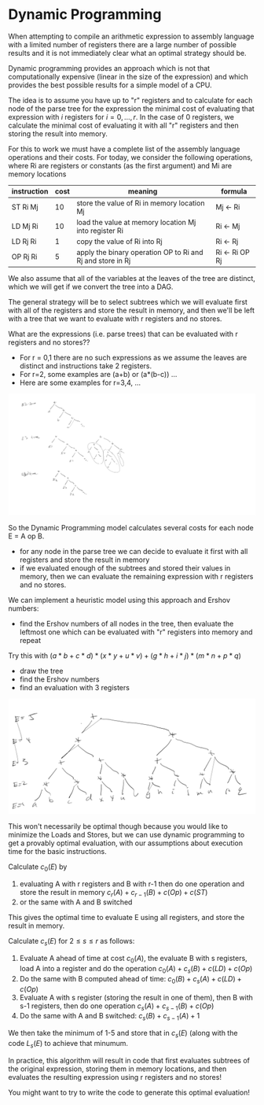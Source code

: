 # Dynamic Programming
When attempting to compile an arithmetic expression to assembly language with a limited number of registers
there are a large number of possible results and it is not immediately clear what an optimal strategy should be.

Dynamic programming provides an approach which is not that computationally expensive (linear in the size of the expression)
and which provides the best possible results for a simple model of a CPU.

The idea is to assume you have up to "r" registers and to calculate for each node of the parse tree for the expression
the minimal cost of evaluating that expression with $i$ registers for $i=0,\ldots,r$.  In the case of 0 registers, we
calculate the minimal cost of evaluating it with all "r" registers and then storing the result into memory.

For this to work we must have a complete list of the assembly language operations and their costs. For today, we consider
the following operations, where Ri are registers or constants (as the first argument) and Mi are memory locations

| instruction | cost | meaning | formula | 
|   ---    | --- |         ---                                                |  ---           |
| ST Ri Mj | 10  | store the value of Ri in memory location Mj                | Mj <- Ri       |
| LD Mj Ri | 10  | load the value at memory location Mj into register Ri      | Ri <- Mj       |
| LD Rj Ri |  1  | copy the value of Ri into Rj                               | Ri <- Rj       |
| OP Rj Ri |  5  | apply the binary operation OP to Ri and Rj and store in Rj | Ri <- Ri OP Rj |

We also assume that all of the variables at the leaves of the tree are distinct, which we will get if we convert the
tree into a DAG.

The general strategy will be to select subtrees which we will evaluate first with all of the registers
and store the result in memory, and then we'll be left with a tree that we want to evaluate with r registers
and no stores. 

What are the expressions (i.e. parse trees) that can be evaluated with r registers and no stores??
* For r = 0,1 there are no such expressions as we assume the leaves are distinct and instructions take 2 registers.
* For r=2, some examples are (a+b) or (a*(b-c)) ...
* Here are some examples for r=3,4, ...

![ektrees](ektrees.png)

So the Dynamic Programming model calculates several costs for each node E = A op B.
* for any node in the parse tree we can decide to evaluate it first with all registers and store the result in memory
* if we evaluated enough of the subtrees and stored their values in memory, then we can evaluate the remaining expression
  with r registers and no stores.

We can implement a heuristic model using this approach and Ershov numbers:
* find the Ershov numbers of all nodes in the tree, then evaluate the leftmost one which can be evaluated with "r" registers into memory and repeat

Try this with $(a*b+c*d)*(x*y+u*v) + (g*h+i*j)*(m*n+p*q)$
* draw the tree
* find the Ershov numbers
* find an evaluation with 3 registers

![e5 tree](e5tree.png)

This won't necessarily be optimal though because you would like to minimize the Loads and Stores, but we can use dynamic programming to get a provably optimal evaluation, with our assumptions about execution time for the basic instructions.


Calculate $c_0(E)$ by 
1. evaluating A with r registers and B with r-1 then do one operation and store the result in memory
   $c_r(A) + c_{r-1}(B) + c(Op) + c(ST)$
2. or the same with A and B switched

This gives the optimal time to evaluate E using all registers, and store the result in memory.

Calculate $c_s(E)$ for $2\le s \le r$ as follows:
1. Evaluate A ahead of time at cost $c_0(A)$, the evaluate B with s registers, load A into a register and do the operation
   $c_0(A) + c_s(B) + c(LD) + c(Op)$
2. Do the same with B computed ahead of time:
   $c_0(B) + c_s(A) + c(LD) + c(Op)$
4. Evaluate A with s register (storing the result in one of them), then B with s-1 registers, then do one operation
   $c_s(A) + c_{s-1}(B) + c(Op)$
5. Do the same with A and B switched:
   $c_s(B) + c_{s-1}(A) + 1$
   
We then take the minimum of 1-5 and store that in $c_s(E)$ (along with the code $L_s(E)$ to achieve that minumum.

In practice, this algorithm will result in code that first evaluates subtrees of the original expression, storing them
in memory locations, and then evaluates the resulting expression using r registers and no stores!

You might want to try to write the code to generate this optimal evaluation!





